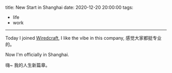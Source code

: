 title: New Start in Shanghai
date: 2020-12-20 20:00:00
tags:
- life
- work
---

Today I joined [Wiredcraft](https://wiredcraft.com), I like the vibe in this company, 感觉大家都挺专业的。

Now I'm officially in Shanghai. 

嗨~ 我的人生新篇章。
